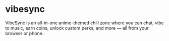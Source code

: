 # vibesync
VibeSync is an all-in-one anime-themed chill zone where you can chat, vibe to music, earn coins, unlock custom perks, and more — all from your browser or phone.
